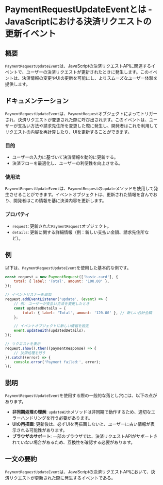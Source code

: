 <!--
Meta Description: # PaymentRequestUpdateEventとは - JavaScriptにおける決済リクエストの更新イベント ## 概要 `PaymentRequestUpdateEvent`は、JavaScriptの決済リクエストAPIに関連するイベントで、ユーザーの決済リクエストが更新されたときに発...
Meta Keywords: paymentrequestupdateevent, paymentrequest, request, total, error
-->

# PaymentRequestUpdateEventとは - JavaScriptにおける決済リクエストの更新イベント

## 概要
`PaymentRequestUpdateEvent`は、JavaScriptの決済リクエストAPIに関連するイベントで、ユーザーの決済リクエストが更新されたときに発生します。このイベントは、決済情報の変更やUIの更新を可能にし、よりスムーズなユーザー体験を提供します。

## ドキュメンテーション
`PaymentRequestUpdateEvent`は、`PaymentRequest`オブジェクトによってトリガーされ、決済リクエストが変更された際に呼び出されます。このイベントは、ユーザーが支払い方法や請求先住所を変更した際に発生し、開発者はこれを利用してリクエストの内容を再計算したり、UIを更新することができます。

### 目的
- ユーザーの入力に基づいて決済情報を動的に更新する。
- 決済フローを最適化し、ユーザーの利便性を向上させる。

### 使用法
`PaymentRequestUpdateEvent`は、`PaymentRequest`の`update`メソッドを使用して発生させることができます。イベントオブジェクトは、更新された情報を含んでおり、開発者はこの情報を基に決済内容を更新します。

### プロパティ
- `request`: 更新された`PaymentRequest`オブジェクト。
- `details`: 更新に関する詳細情報（例：新しい支払い金額、請求先住所など）。

## 例
以下は、`PaymentRequestUpdateEvent`を使用した基本的な例です。

```javascript
const request = new PaymentRequest(['basic-card'], {
    total: { label: 'Total', amount: '100.00' },
});

// イベントリスナーを追加
request.addEventListener('update', (event) => {
    // 例: ユーザーが支払い方法を変更したとき
    const updatedDetails = {
        total: { label: 'Total', amount: '120.00' }, // 新しい合計金額
    };

    // イベントオブジェクトに新しい情報を設定
    event.updateWith(updatedDetails);
});

// リクエストを表示
request.show().then((paymentResponse) => {
    // 決済処理を行う
}).catch((error) => {
    console.error('Payment failed:', error);
});
```

## 説明
`PaymentRequestUpdateEvent`を使用する際の一般的な落とし穴には、以下の点があります。

- **非同期処理の理解**: `updateWith`メソッドは非同期で動作するため、適切なエラーハンドリングを行う必要があります。
- **UIの再描画**: 更新後は、必ずUIを再描画しないと、ユーザーに古い情報が表示される可能性があります。
- **ブラウザのサポート**: 一部のブラウザでは、決済リクエストAPIがサポートされていない場合があるため、互換性を確認する必要があります。

## 一文の要約
`PaymentRequestUpdateEvent`は、JavaScriptの決済リクエストAPIにおいて、決済リクエストが更新された際に発生するイベントである。